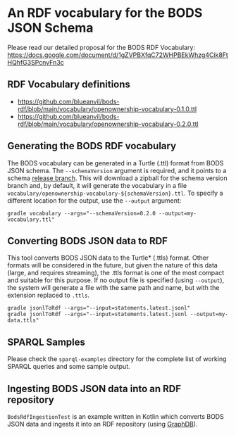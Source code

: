# An RDF vocabulary for the BODS JSON Schema
Please read our detailed proposal for the BODS RDF Vocabulary: https://docs.google.com/document/d/1gZVPBXfqC72WHPBEkWhzg4Cik8FtHQhfG3SPcnvFn3c

## RDF Vocabulary definitions
* https://github.com/blueanvil/bods-rdf/blob/main/vocabulary/openownership-vocabulary-0.1.0.ttl
* https://github.com/blueanvil/bods-rdf/blob/main/vocabulary/openownership-vocabulary-0.2.0.ttl

## Generating the BODS RDF vocabulary
The BODS vocabulary can be generated in a Turtle (.ttl) format from BODS JSON schema.
The `--schemaVersion` argument is required, and it points to a schema [release branch](https://github.com/openownership/data-standard/branches).
This will download a zipball for the schema version branch and, by default, it will generate the vocabulary in a file
`vocabulary/openownership-vocabulary-${schemaVersion}.ttl`. To specify a different location for the output, use the `--output` argument:
```
gradle vocabulary --args="--schemaVersion=0.2.0 --output=my-vocabulary.ttl"
```

## Converting BODS JSON data to RDF
This tool converts BODS JSON data to the Turtle* (.ttls) format. Other formats will be considered in the future, but given
the nature of this data (large, and requires streaming), the .ttls format is one of the most compact and suitable for this purpose.
If no output file is specified (using `--output`), the system will generate a file with the same path and name, but with the extension replaced to `.ttls`.
```
gradle jsonlToRdf --args="--input=statements.latest.jsonl"
gradle jsonlToRdf --args="--input=statements.latest.jsonl --output=my-data.ttls"
```

## SPARQL Samples
Please check the `sparql-examples` directory for the complete list of working SPARQL queries and some sample output. 

## Ingesting BODS JSON data into an RDF repository
`BodsRdfIngestionTest` is an example written in Kotlin which converts BODS JSON data and ingests it
into an RDF repository (using [GraphDB](https://www.ontotext.com/products/graphdb/)).
